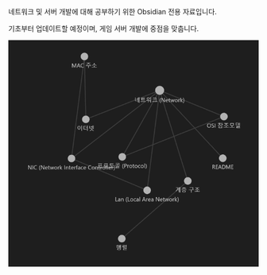 네트워크 및 서버 개발에 대해 공부하기 위한 Obsidian 전용 자료입니다.

기초부터 업데이트할 예정이며, 게임 서버 개발에 중점을 맞춥니다.


![](Images/Pasted%20image%2020240404160040.png)